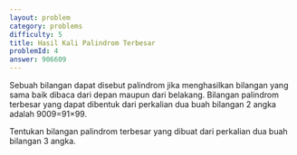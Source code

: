 ```yaml
---
layout: problem
category: problems
difficulty: 5
title: Hasil Kali Palindrom Terbesar
problemId: 4
answer: 906609
---
```

Sebuah bilangan dapat disebut palindrom jika menghasilkan bilangan yang sama baik dibaca dari depan maupun dari belakang. Bilangan palindrom terbesar yang dapat dibentuk dari perkalian dua buah bilangan 2 angka adalah 9009=91×99.

Tentukan bilangan palindrom terbesar yang dibuat dari perkalian dua buah bilangan 3 angka.
